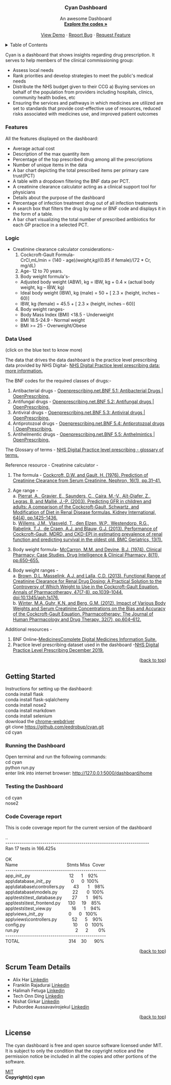 <!-- PROJECT LOGO -->
<br />
<div align="center">

  <h3 align="center">Cyan Dashboard</h3>

  <p align="center">
    An awesome Dashboard
    <br />
    <a href="https://github.com/eedrobup/cyan"><strong>Explore the codes »</strong></a>
    <br />
    <br />
    <a href="https://github.com/eedrobup/cyan">View Demo</a>
    ·
    <a href="https://github.com/eedrobup/cyan/issues">Report Bug</a>
    ·
    <a href="https://github.com/eedrobup/cyan/issues">Request Feature</a>
  </p>
</div>

<!-- TABLE OF CONTENTS -->
<details>
  <summary>Table of Contents</summary>
  <ol>
    <li>
      <a href="#cyan-dashboard">Cyan Dashboard</a>
      <ul>
        <li><a href="#features">Features</a></li>
        <li><a href="#Logic"></a></li>
        <li><a href="#data-used">Data Used</a></li>
      </ul>
    </li>
    <li>
      <a href="#getting-started">Getting Started</a>
      <ul>
        <li><a href="#running-the-dashboard">Running the Dashboard</a></li>
        <li><a href="#testing-the-dashboard">Testing the Dashboard</a></li>
      </ul>
    </li>
    <li><a href="#scrum-team-details">Scrum Team Details</a></li>
    </li><a href="#License">License </a></a></li>
  </ol>
</details>

<!-- CYAN DASHBOARD -->

Cyan is a dashboard that shows insights regarding drug prescription. It serves to help members of the clinical commissioning group:

* Assess local needs
* Rank priorities and develop strategies to meet the public's medical needs
* Distribute the NHS budget given to their CCG a) Buying services on behalf of the population from providers including hospitals, clinics, community health bodies, etc
* Ensuring the services and pathways in which medicines are utilized are set to standards that provide cost-effective use of resources, reduced risks associated with medicines use, and improved patient outcomes

### Features

All the features displayed on the dashboard:

* Average actual cost
* Description of the max quantity item
* Percentage of the top prescribed drug among all the prescriptions
* Number of unique items in the data
* A bar chart depicting the total prescribed items per primary care trust(PCT)
* A table with a dropdown filtering the BNF data per PCT.
* A creatinine clearance calculator acting as a clinical support tool for physicians
* Details about the purpose of the dashboard
* Percentage of infection treatment drug out of all infection treatments 
* A search box that filters the drug by name or BNF code and displays it in the form of a table.
* A bar chart visualizing the total number of prescribed antibiotics for each GP practice in a selected PCT.

### Logic

* Creatinine clearance calculator considerations:- <br/>
  1) Cockcroft-Gault Formula- <br/>
     CrCl,mL/min = (140 - age)*(weight,kg)*(0.85 if female)/(72 * Cr, mg/dL) <br/>
  2) Age- 12 to 70 years. <br/>
  3) Body weight formula's-
  * Adjusted body weight (ABW), kg = IBW, kg + 0.4 × (actual body weight, kg – IBW, kg)
  * Ideal body weight (IBW), kg (male) = 50 + [ 2.3 × (height, inches – 60)]
  * IBW, kg (female) = 45.5 + [ 2.3 × (height, inches – 60)] <br/>
  4) Body weight ranges-
  * Body Mass Index (BMI) <18.5 - Underweight
  * BMI 18.5-24.9 - Normal weight
  * BMI >= 25 - Overweight/Obese

### Data Used
(click on the blue text to know more)

The data that drives the data dashboard is the practice level prescribing data provided by NHS Digital- [NHS Digital Practice level prescribing data: more information.](https://digital.nhs.uk/data-and-information/areas-of-interest/prescribing/practice-level-prescribing-in-england-a-summary/practice-level-prescribing-data-more-information)

The BNF codes for the required classes of drugs:-<br/>
1) Antibacterial drugs - [Openprescribing.net.BNF 5.1: Antibacterial Drugs | OpenPrescribing.](https://openprescribing.net/bnf/0501/)<br/>
2) Antifungal drugs    - [Openprescribing.net.BNF 5.2: Antifungal drugs | OpenPrescribing.](https://openprescribing.net/bnf/0502/)<br/>
3) Antiviral drugs     - [Openprescribing.net.BNF 5.3: Antiviral drugs | OpenPrescribing.](https://openprescribing.net/bnf/0503/)<br/>
4) Antiprotozoal drugs - [Openprescribing.net.BNF 5.4: Antiprotozoal drugs | OpenPrescribing.](https://openprescribing.net/bnf/0504/)<br/>
5) Antihelmentic drugs - [Openprescribing.net.BNF 5.5: Anthelmintics | OpenPrescribing.](https://openprescribing.net/bnf/0505/)<br/>

The Glossary of terms  - [NHS Digital Practice level prescribing - glossary of terms.](https://digital.nhs.uk/data-and-information/areas-of-interest/prescribing/practice-level-prescribing-in-england-a-summary/practice-level-prescribing-glossary-of-terms#bnf-code-structure)

Reference resource -
Creatinine calculator - <br/>
1) The formula - [Cockcroft, D.W. and Gault, H. (1976). Prediction of Creatinine Clearance from Serum Creatinine. Nephron, 16(1), pp.31–41.](https://doi.org/10.1159/000180580)<br/>
2) Age range - <br/> a. [Pierrat, A., Gravier, E., Saunders, C., Caira, M.-V., Aït-Djafer, Z., Legras, B. and Mallié, J.-P. (2003). Predicting GFR in children and adults: A comparison of the Cockcroft-Gault, Schwartz, and Modification of Diet in Renal Disease formulas. Kidney International, 64(4), pp.1425–1436.](https://doi.org/10.1046/j.1523-1755.2003.00208.x)<br/> 
                     b. [Willems, J.M., Vlasveld, T., den Elzen, W.P., Westendorp, R.G., Rabelink, T.J., de Craen, A.J. and Blauw, G.J. (2013). Performance of Cockcroft-Gault, MDRD, and CKD-EPI in estimating prevalence of renal function and predicting survival in the oldest old. BMC Geriatrics, 13(1).](https://doi.org/10.1186/1471-2318-13-113)<br/> 
                     
3) Body weight formula- [McCarron, M.M. and Devine, B.J. (1974). Clinical Pharmacy: Case Studies. Drug Intelligence & Clinical Pharmacy, 8(11), pp.650–655.](https://doi.org/10.1177/106002807400801104)<br/>
4) Body weight ranges - <br/>
  a. [Brown, D.L.,Masselink, A.J. and Lalla, C.D. (2013). Functional Range of Creatinine Clearance for Renal Drug Dosing: A Practical Solution to the Controversy of Which Weight to Use in the Cockcroft-Gault Equation. Annals of Pharmacotherapy, 47(7-8), pp.1039–1044. doi:10.1345/aph.1s176.](https://doi.org/10.1345/aph.1S176)<br/>
  b. [Winter, M.A.,Guhr, K.N. and Berg, G.M. (2012). Impact of Various Body Weights and Serum Creatinine Concentrations on the Bias and Accuracy of the Cockcroft-Gault Equation. Pharmacotherapy: The Journal of Human Pharmacology and Drug Therapy, 32(7), pp.604–612.]( https://doi.org/10.1002/j.1875-9114.2012.01098.x)<br/>
  
Additional resources - </br>
1) BNF Online-[MedicinesComplete Digital Medicines Information Suite.](https://www.medicinescomplete.com/#/)<br/>
2) Practice level prescribing dataset used in the dashboard -[NHS Digital Practice Level Prescribing December 2019.](https://digital.nhs.uk/data-and-information/publications/statistical/practice-level-prescribing-data/december-2019)

<p align="right">(<a href="#readme-top">back to top</a>)</p>

<!-- GETTING STARTED -->
## Getting Started

Instructions for setting up the dashbaord: <br/>
conda install flask <br />
conda install flask-sqlalchemy <br />
conda install nose2 <br />
conda install markdown <br />
conda install selenium <br />
download the [chrome-webdriver](https://chromedriver.chromium.org/downloads) <br />
git clone https://github.com/eedrobup/cyan.git <br />
cd cyan

### Running the Dashboard

Open terminal and run the following commands: <br />
cd cyan <br />
python run.py <br />
enter link into internet browser: http://127.0.0.1:5000/dashboard/home

### Testing the Dashboard

cd cyan <br />
nose2

### Code Coverage report

This is code coverage report for the current version of the dashboard

..<br />
----------------------------------------------------------------------<br />
Ran 17 tests in 166.425s<br />
<br />
OK<br />
Name&nbsp;&nbsp;&nbsp;&nbsp;&nbsp;&nbsp;&nbsp;&nbsp;&nbsp;&nbsp;&nbsp;&nbsp;&nbsp;&nbsp;&nbsp;&nbsp;&nbsp;&nbsp;&nbsp;&nbsp;&nbsp;&nbsp;&nbsp;&nbsp;&nbsp;&nbsp;&nbsp;&nbsp;&nbsp;&nbsp;&nbsp;&nbsp;&nbsp;&nbsp;&nbsp;&nbsp;&nbsp;&nbsp;&nbsp;Stmts&nbsp;Miss&nbsp;&nbsp;Cover<br />
-------------------------------------------------<br />
app\__init__.py&nbsp;&nbsp;&nbsp;&nbsp;&nbsp;&nbsp;&nbsp;&nbsp;&nbsp;&nbsp;&nbsp;&nbsp;&nbsp;&nbsp;&nbsp;&nbsp;&nbsp;&nbsp;&nbsp;&nbsp;&nbsp;&nbsp;&nbsp;&nbsp;&nbsp;&nbsp;&nbsp;&nbsp;&nbsp;&nbsp;&nbsp;12&nbsp;&nbsp;&nbsp;&nbsp;&nbsp;&nbsp;1&nbsp;&nbsp;&nbsp;&nbsp;92%<br />
app\database\__init__.py&nbsp;&nbsp;&nbsp;&nbsp;&nbsp;&nbsp;&nbsp;&nbsp;&nbsp;&nbsp;&nbsp;&nbsp;&nbsp;&nbsp;&nbsp;&nbsp;0&nbsp;&nbsp;&nbsp;&nbsp;&nbsp;&nbsp;0&nbsp;&nbsp;100%<br />
app\database\controllers.py&nbsp;&nbsp;&nbsp;&nbsp;&nbsp;&nbsp;&nbsp;43&nbsp;&nbsp;&nbsp;&nbsp;&nbsp;&nbsp;&nbsp;1&nbsp;&nbsp;&nbsp;&nbsp;98%<br />
app\database\models.py&nbsp;&nbsp;&nbsp;&nbsp;&nbsp;&nbsp;&nbsp;&nbsp;&nbsp;&nbsp;&nbsp;&nbsp;22&nbsp;&nbsp;&nbsp;&nbsp;&nbsp;&nbsp;&nbsp;0&nbsp;&nbsp;100%<br />
app\tests\test_database.py&nbsp;&nbsp;&nbsp;&nbsp;&nbsp;&nbsp;&nbsp;&nbsp;27&nbsp;&nbsp;&nbsp;&nbsp;&nbsp;&nbsp;&nbsp;1&nbsp;&nbsp;&nbsp;&nbsp;96%<br />
app\tests\test_frontend.py&nbsp;&nbsp;&nbsp;&nbsp;&nbsp;&nbsp;130&nbsp;&nbsp;&nbsp;&nbsp;&nbsp;19&nbsp;&nbsp;&nbsp;&nbsp;85%<br />
app\tests\test_view.py&nbsp;&nbsp;&nbsp;&nbsp;&nbsp;&nbsp;&nbsp;&nbsp;&nbsp;&nbsp;&nbsp;&nbsp;&nbsp;&nbsp;&nbsp;&nbsp;16&nbsp;&nbsp;&nbsp;&nbsp;&nbsp;&nbsp;1&nbsp;&nbsp;&nbsp;&nbsp;94%<br />
app\views\__init__.py&nbsp;&nbsp;&nbsp;&nbsp;&nbsp;&nbsp;&nbsp;&nbsp;&nbsp;&nbsp;&nbsp;&nbsp;&nbsp;&nbsp;&nbsp;&nbsp;&nbsp;&nbsp;&nbsp;&nbsp;0&nbsp;&nbsp;&nbsp;&nbsp;&nbsp;&nbsp;0&nbsp;&nbsp;&nbsp;100%<br />
app\views\controllers.py&nbsp;&nbsp;&nbsp;&nbsp;&nbsp;&nbsp;&nbsp;&nbsp;&nbsp;&nbsp;&nbsp;&nbsp;52&nbsp;&nbsp;&nbsp;&nbsp;&nbsp;&nbsp;5&nbsp;&nbsp;&nbsp;&nbsp;90%<br />
config.py&nbsp;&nbsp;&nbsp;&nbsp;&nbsp;&nbsp;&nbsp;&nbsp;&nbsp;&nbsp;&nbsp;&nbsp;&nbsp;&nbsp;&nbsp;&nbsp;&nbsp;&nbsp;&nbsp;&nbsp;&nbsp;&nbsp;&nbsp;&nbsp;&nbsp;&nbsp;&nbsp;&nbsp;&nbsp;&nbsp;&nbsp;&nbsp;&nbsp;&nbsp;&nbsp;&nbsp;&nbsp;&nbsp;10&nbsp;&nbsp;&nbsp;&nbsp;&nbsp;&nbsp;0&nbsp;&nbsp;&nbsp;100%<br />
run.py&nbsp;&nbsp;&nbsp;&nbsp;&nbsp;&nbsp;&nbsp;&nbsp;&nbsp;&nbsp;&nbsp;&nbsp;&nbsp;&nbsp;&nbsp;&nbsp;&nbsp;&nbsp;&nbsp;&nbsp;&nbsp;&nbsp;&nbsp;&nbsp;&nbsp;&nbsp;&nbsp;&nbsp;&nbsp;&nbsp;&nbsp;&nbsp;&nbsp;&nbsp;&nbsp;&nbsp;&nbsp;&nbsp;&nbsp;&nbsp;&nbsp;&nbsp;&nbsp;&nbsp;&nbsp;2&nbsp;&nbsp;&nbsp;&nbsp;&nbsp;&nbsp;2&nbsp;&nbsp;&nbsp;&nbsp;&nbsp;&nbsp;&nbsp;&nbsp;0%<br />
-------------------------------------------------<br />
TOTAL&nbsp;&nbsp;&nbsp;&nbsp;&nbsp;&nbsp;&nbsp;&nbsp;&nbsp;&nbsp;&nbsp;&nbsp;&nbsp;&nbsp;&nbsp;&nbsp;&nbsp;&nbsp;&nbsp;&nbsp;&nbsp;&nbsp;&nbsp;&nbsp;&nbsp;&nbsp;&nbsp;&nbsp;&nbsp;&nbsp;&nbsp;&nbsp;&nbsp;&nbsp;&nbsp;&nbsp;&nbsp;&nbsp;&nbsp;314&nbsp;&nbsp;&nbsp;&nbsp;30&nbsp;&nbsp;&nbsp;&nbsp;&nbsp;&nbsp;90%<br />


<p align="right">(<a href="#readme-top">back to top</a>)</p>



<!-- Scrum Team Details -->
## Scrum Team Details

- Alix Har [Linkedin](https://www.linkedin.com/in/alixhar)
- Franklin Rajadurai [Linkedin](https://www.linkedin.com/in/franklin-rajadurai-v-6249981bb)
- Halimah Fetuga [Linkedin](https://www.linkedin.com/in/halimah-fetuga-0b1123111)
- Tech Onn Ding [Linkedin](https://www.linkedin.com/in/techonnding/)
- Nishat Girkar [Linkedin](www.linkedin.com/in/dr-nishat-g-6b473580)
- Pubordee Aussavavirojekul [Linkedin](https://www.linkedin.com/in/pubordee-aussavavirojekul-5bb0b611a)

<p align="right">(<a href="#readme-top">back to top</a>)</p>

<!-- License -->
## License 
The cyan dashboard is free and open source software licensed under MIT.<br/>
It is subject to only the condition that the copyright notice and the permission notice be included in all the copies and
other portions of the software.

[MIT](https://github.com/eedrobup/cyan/blob/master/LICENSE) <br/>
<strong> Copyright(c) cyan <strong>
